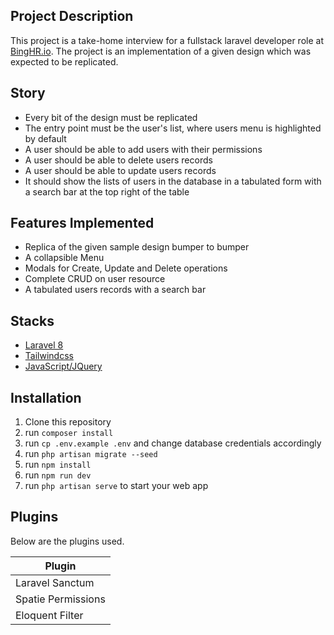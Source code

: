 ## Project Description
This project is a take-home interview for a fullstack laravel developer role at [BingHR.io](https:://binghr.io/). The project is an implementation of a given design which was expected to be replicated. 

## Story
- Every bit of the design must be replicated
- The entry point must be the user's list, where users menu is highlighted by default
- A user should be able to add users with their permissions
- A user should be able to delete users records
- A user should be able to update users records
- It should show the lists of users in the database in a tabulated form with a search bar at the top right of the table

## Features Implemented
- Replica of the given sample design bumper to bumper
- A collapsible Menu
- Modals for Create, Update and Delete operations
- Complete CRUD on user resource
- A tabulated users records with a search bar

## Stacks

- [Laravel 8](https://laravel.com/)
- [Tailwindcss](https://tailwindcss.com/)
- [JavaScript/JQuery](https://jquery.com/)

## Installation

1. Clone this repository
2. run `composer install`
3. run `cp .env.example .env` and change database credentials accordingly
4. run `php artisan migrate --seed`
5. run `npm install`
6. run `npm run dev`
8. run `php artisan serve` to start your web app

## Plugins

Below are the plugins used.

| Plugin |
| ------ |
| Laravel Sanctum |
| Spatie Permissions |
| Eloquent Filter |